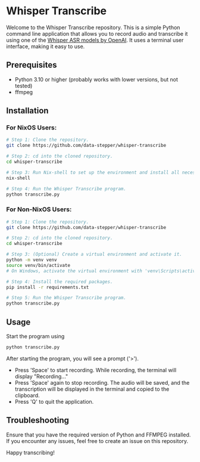 # Whisper Transcribe

Welcome to the Whisper Transcribe repository. This is a simple Python
command line application that allows you to record audio and transcribe it using one of the
[Whisper ASR models by OpenAI](https://openai.com/research/whisper). It uses a terminal user interface, making it easy to use.

## Prerequisites
* Python 3.10 or higher (probably works with lower versions, but not tested)
* ffmpeg

## Installation

### For NixOS Users:

```bash
# Step 1: Clone the repository.
git clone https://github.com/data-stepper/whisper-transcribe

# Step 2: cd into the cloned repository.
cd whisper-transcribe

# Step 3: Run Nix-shell to set up the environment and install all necessary packages.
nix-shell

# Step 4: Run the Whisper Transcribe program.
python transcribe.py
```

### For Non-NixOS Users:

```bash
# Step 1: Clone the repository.
git clone https://github.com/data-stepper/whisper-transcribe

# Step 2: cd into the cloned repository.
cd whisper-transcribe

# Step 3: (Optional) Create a virtual environment and activate it.
python -m venv venv
source venv/bin/activate
# On Windows, activate the virtual environment with 'venv\Scripts\activate'

# Step 4: Install the required packages.
pip install -r requirements.txt

# Step 5: Run the Whisper Transcribe program.
python transcribe.py
```

## Usage

Start the program using
```bash
python transcribe.py
```

After starting the program, you will see a prompt ('>').

* Press 'Space' to start recording. While recording, the terminal will display "Recording..."
* Press 'Space' again to stop recording. The audio will be saved, and the transcription will be displayed in the terminal and copied to the clipboard.
* Press 'Q' to quit the application.

## Troubleshooting

Ensure that you have the required version of Python and FFMPEG installed. If you encounter any issues, feel free to create an issue on this repository.

Happy transcribing!
